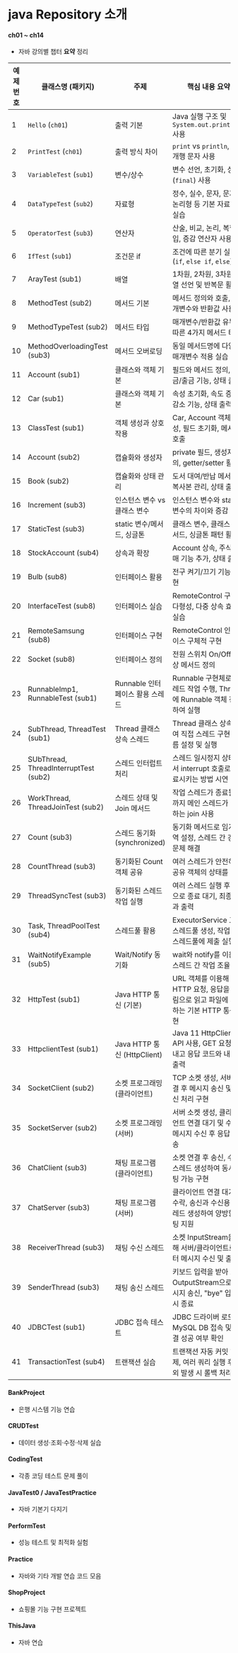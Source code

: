 # java Repository 소개

#### ch01 ~ ch14 
- 자바 강의별 챕터 **요약** 정리

| 예제 번호 | 클래스명 (패키지)          | 주제           | 핵심 내용 요약                                       |
|-----------|-----------------------------|----------------|------------------------------------------------------|
| 1         | `Hello` (`ch01`)            | 출력 기본       | Java 실행 구조 및 `System.out.println()` 사용        |
| 2         | `PrintTest` (`ch01`)        | 출력 방식 차이  | `print` vs `println`, `\n` 개행 문자 사용           |
| 3         | `VariableTest` (`sub1`)     | 변수/상수       | 변수 선언, 초기화, 상수(`final`) 사용               |
| 4         | `DataTypeTest` (`sub2`)     | 자료형          | 정수, 실수, 문자, 문자열, 논리형 등 기본 자료형 실습 |
| 5         | `OperatorTest` (`sub3`)     | 연산자          | 산술, 비교, 논리, 복합대입, 증감 연산자 사용        |
| 6         | `IfTest` (`sub1`)           | 조건문 if       | 조건에 따른 분기 실행 (`if`, `else if`, `else`)     |
| 7         | ArayTest (sub1)            | 배열                   | 1차원, 2차원, 3차원 배열 선언 및 반복문 활용  |
| 8         | MethodTest (sub2)           | 메서드 기본            | 메서드 정의와 호출, 매개변수와 반환값 사용    |
| 9         | MethodTypeTest (sub2)       | 메서드 타입            | 매개변수/반환값 유무에 따른 4가지 메서드 타입 |
| 10         | MethodOverloadingTest (sub3)| 메서드 오버로딩        | 동일 메서드명에 다양한 매개변수 적용 실습      |
| 11         | Account (sub1)             | 클래스와 객체 기본    | 필드와 메서드 정의, 입금/출금 기능, 상태 출력         |
| 12         | Car (sub1)                 | 클래스와 객체 기본    | 속성 초기화, 속도 증가/감소 기능, 상태 출력            |
| 13         | ClassTest (sub1)           | 객체 생성과 상호작용  | Car, Account 객체 생성, 필드 초기화, 메서드 호출      |
| 14         | Account (sub2)             | 캡슐화와 생성자      | private 필드, 생성자 정의, getter/setter 활용        |
| 15         | Book (sub2)                | 캡슐화와 상태 관리    | 도서 대여/반납 메서드, 복사본 관리, 상태 출력         |
| 16         | Increment (sub3)           | 인스턴스 변수 vs 클래스 변수 | 인스턴스 변수와 static 변수의 차이와 증감 실습      |
| 17         | StaticTest (sub3)          | static 변수/메서드, 싱글톤 | 클래스 변수, 클래스 메서드, 싱글톤 패턴 활용           |
| 18         | StockAccount (sub4)        | 상속과 확장          | Account 상속, 주식 매매 기능 추가, 상태 출력           |
| 19         | Bulb (sub8)                | 인터페이스 활용      | 전구 켜기/끄기 기능 구현                              |
| 20        | InterfaceTest (sub8)       | 인터페이스 실습      | RemoteControl 구현, 다형성, 다중 상속 효과 실습        |
| 21        | RemoteSamsung (sub8)       | 인터페이스 구현      | RemoteControl 인터페이스 구체적 구현                   |
| 22        | Socket (sub8)              | 인터페이스 정의      | 전원 스위치 On/Off 추상 메서드 정의                    |
| 23         | RunnableImp1, RunnableTest (sub1) | Runnable 인터페이스 활용 스레드 | Runnable 구현체로 스레드 작업 수행, Thread에 Runnable 객체 전달하여 실행 |
| 24         | SubThread, ThreadTest (sub1)       | Thread 클래스 상속 스레드      | Thread 클래스 상속하여 직접 스레드 구현, 이름 설정 및 실행             |
| 25         | SUbThread, ThreadInterruptTest (sub2) | 스레드 인터럽트 처리           | 스레드 일시정지 상태에서 interrupt 호출로 종료시키는 방법 시연         |
| 26         | WorkThread, ThreadJoinTest (sub2) | 스레드 상태 및 Join 메서드     | 작업 스레드가 종료될 때까지 메인 스레드가 대기하는 join 사용            |
| 27         | Count (sub3)                     | 스레드 동기화 (synchronized)  | 동기화 메서드로 임계영역 설정, 스레드 간 경합 문제 해결                 |
| 28         | CountThread (sub3)               | 동기화된 Count 객체 공유      | 여러 스레드가 안전하게 공유 객체의 상태를 변경                         |
| 29         | ThreadSyncTest (sub3)            | 동기화된 스레드 작업 실행     | 여러 스레드 실행 후 join으로 종료 대기, 최종 결과 출력                  |
| 30         | Task, ThreadPoolTest (sub4)      | 스레드풀 활용                 | ExecutorService 고정 스레드풀 생성, 작업을 스레드풀에 제출 실행          |
| 31         | WaitNotifyExample (sub5)          | Wait/Notify 동기화           | wait와 notify를 이용한 스레드 간 작업 조율                            |
| 32         | HttpTest (sub1)                       | Java HTTP 통신 (기본) | URL 객체를 이용해 HTTP 요청, 응답을 스트림으로 읽고 파일에 저장하는 기본 HTTP 통신 구현          |
| 33         | HttpclientTest (sub1)                 | Java HTTP 통신 (HttpClient) | Java 11 HttpClient API 사용, GET 요청 보내고 응답 코드와 내용을 출력                           |
| 34         | SocketClient (sub2)                   | 소켓 프로그래밍 (클라이언트) | TCP 소켓 생성, 서버 연결 후 메시지 송신 및 수신 처리 구현                                     |
| 35         | SocketServer (sub2)                   | 소켓 프로그래밍 (서버) | 서버 소켓 생성, 클라이언트 연결 대기 및 수락, 메시지 수신 후 응답 전송                          |
| 36         | ChatClient (sub3)                     | 채팅 프로그램 (클라이언트) | 소켓 연결 후 송신, 수신 스레드 생성하여 동시 채팅 가능 구현                                    |
| 37         | ChatServer (sub3)                     | 채팅 프로그램 (서버)   | 클라이언트 연결 대기 및 수락, 송신과 수신용 스레드 생성하여 양방향 채팅 지원                     |
| 38         | ReceiverThread (sub3)                 | 채팅 수신 스레드      | 소켓 InputStream을 통해 서버/클라이언트로부터 메시지 수신 및 출력                              |
| 39         | SenderThread (sub3)                   | 채팅 송신 스레드      | 키보드 입력을 받아 소켓 OutputStream으로 메시지 송신, "bye" 입력 시 종료                      |
| 40         | JDBCTest (sub1)             | JDBC 접속 테스트 | JDBC 드라이버 로드, MySQL DB 접속 및 연결 성공 여부 확인 |
| 41         | TransactionTest (sub4)      | 트랜잭션 실습   | 트랜잭션 자동 커밋 해제, 여러 쿼리 실행 후 예외 발생 시 롤백 처리  |

#### BankProject
- 은행 시스템 기능 연습

#### CRUDTest
- 데이터 생성·조회·수정·삭제 실습

#### CodingTest 
- 각종 코딩 테스트 문제 풀이

#### JavaTest0 / JavaTestPractice 
- 자바 기본기 다지기

#### PerformTest 
- 성능 테스트 및 최적화 실험

#### Practice 
- 자바와 기타 개발 연습 코드 모음

#### ShopProject 
- 쇼핑몰 기능 구현 프로젝트

#### ThisJava 
- 자바 연습
